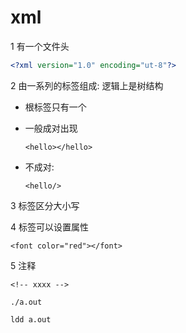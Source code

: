 # xml

1 有一个文件头

```xml
<?xml version="1.0" encoding="ut-8"?>
```

2 由一系列的标签组成: 逻辑上是树结构

- 根标签只有一个

- 一般成对出现

  ```
  <hello></hello>
  ```

- 不成对: 

  ```
  <hello/>
  ```

  

3 标签区分大小写

4 标签可以设置属性

```
<font color="red"></font>
```

5 注释

```
<!-- xxxx -->
```



```shell
./a.out

ldd a.out
```



